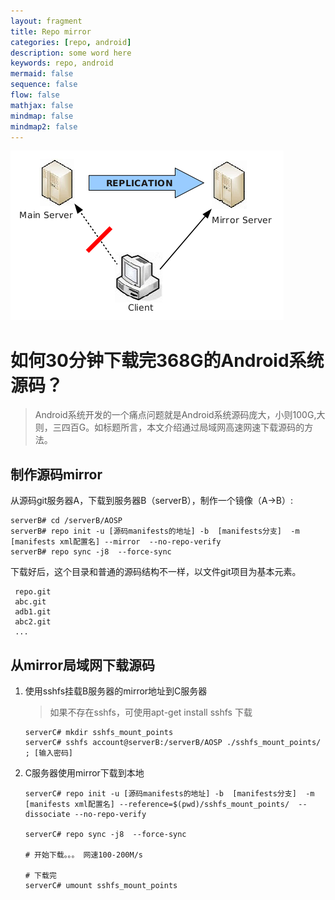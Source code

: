 ```yaml
---
layout: fragment
title: Repo mirror
categories: [repo, android]
description: some word here
keywords: repo, android
mermaid: false
sequence: false
flow: false
mathjax: false
mindmap: false
mindmap2: false
---
```


![repo_mirror](https://raw.githubusercontent.com/KingofHubGit/ImageFactory/main/Public/repo_mirror.png)

# 如何30分钟下载完368G的Android系统源码？

> Android系统开发的一个痛点问题就是Android系统源码庞大，小则100G,大则，三四百G。如标题所言，本文介绍通过局域网高速网速下载源码的方法。

## 制作源码mirror

从源码git服务器A，下载到服务器B（serverB），制作一个镜像（A->B）:

```shell
serverB# cd /serverB/AOSP
serverB# repo init -u [源码manifests的地址] -b  [manifests分支]  -m [manifests xml配置名] --mirror  --no-repo-verify
serverB# repo sync -j8  --force-sync
```

下载好后，这个目录和普通的源码结构不一样，以文件git项目为基本元素。

```shell
 repo.git 
 abc.git 
 adb1.git 
 abc2.git 
 ...
```





## 从mirror局域网下载源码

1. 使用sshfs挂载B服务器的mirror地址到C服务器

   > 如果不存在sshfs，可使用apt-get install sshfs 下载

   ```shell
   serverC# mkdir sshfs_mount_points
   serverC# sshfs account@serverB:/serverB/AOSP ./sshfs_mount_points/ ; [输入密码]
   ```

2. C服务器使用mirror下载到本地

   ```shell
   serverC# repo init -u [源码manifests的地址] -b  [manifests分支]  -m [manifests xml配置名] --reference=$(pwd)/sshfs_mount_points/  --dissociate --no-repo-verify
   
   serverC# repo sync -j8  --force-sync
   
   # 开始下载。。。 网速100-200M/s
   
   # 下载完
   serverC# umount sshfs_mount_points
   ```
